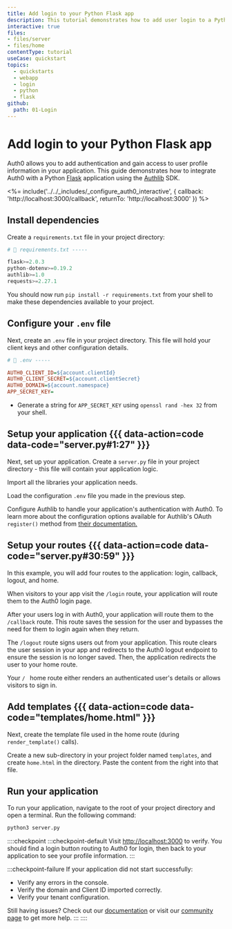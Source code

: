 ```yaml
---
title: Add login to your Python Flask app
description: This tutorial demonstrates how to add user login to a Python web application built with the Flask framework and Authlib OAuth library.
interactive: true
files:
- files/server
- files/home
contentType: tutorial
useCase: quickstart
topics:
  - quickstarts
  - webapp
  - login
  - python
  - flask
github:
  path: 01-Login
---
```


<!-- markdownlint-disable MD025 MD034 -->

# Add login to your Python Flask app

Auth0 allows you to add authentication and gain access to user profile information in your application. This guide demonstrates how to integrate Auth0 with a Python [Flask](https://flask.palletsprojects.com) application using the [Authlib](https://authlib.org/) SDK.

<%= include('../../_includes/_configure_auth0_interactive', {
callback: 'http://localhost:3000/callback',
returnTo: 'http://localhost:3000'
}) %>

## Install dependencies

Create a `requirements.txt` file in your project directory:

```python
# 📁 requirements.txt -----

flask>=2.0.3
python-dotenv>=0.19.2
authlib>=1.0
requests>=2.27.1
```

You should now run `pip install -r requirements.txt` from your shell to make these dependencies available to your project.

## Configure your `.env` file

Next, create an `.env` file in your project directory. This file will hold your client keys and other configuration details.

```ini
# 📁 .env -----

AUTH0_CLIENT_ID=${account.clientId}
AUTH0_CLIENT_SECRET=${account.clientSecret}
AUTH0_DOMAIN=${account.namespace}
APP_SECRET_KEY=
```

- Generate a string for `APP_SECRET_KEY` using `openssl rand -hex 32` from your shell.

## Setup your application {{{ data-action=code data-code="server.py#1:27" }}}

Next, set up your application. Create a `server.py` file in your project directory - this file will contain your application logic.

Import all the libraries your application needs.

Load the configuration `.env` file you made in the previous step.

Configure Authlib to handle your application's authentication with Auth0. To learn more about the configuration options available for Authlib's OAuth `register()` method from [their documentation.](https://docs.authlib.org/en/latest/client/frameworks.html#using-oauth-2-0-to-log-in)

## Setup your routes {{{ data-action=code data-code="server.py#30:59" }}}

In this example, you will add four routes to the application: login, callback, logout, and home.

When visitors to your app visit the `/login` route, your application will route them to the Auth0 login page.

After your users log in with Auth0, your application will route them to the `/callback` route. This route saves the session for the user and bypasses the need for them to login again when they return.

The `/logout` route signs users out from your application. This route clears the user session in your app and redirects to the Auth0 logout endpoint to ensure the session is no longer saved. Then, the application redirects the user to your home route.

Your `/ ` home route either renders an authenticated user's details or  allows visitors to sign in.

## Add templates {{{ data-action=code data-code="templates/home.html" }}}

Next, create the template file used in the home route (during `render_template()` calls).

Create a new sub-directory in your project folder named `templates`, and create `home.html`  in the directory. Paste the content from the right into that file.

## Run your application

To run your application, navigate to the root of your project directory and open a terminal. Run the following command:

```sh
python3 server.py
```

::::checkpoint
:::checkpoint-default
Visit [http://localhost:3000](http://localhost:3000) to verify. You should find a login button routing to Auth0 for login, then back to your application to see your profile information.
:::

:::checkpoint-failure
If your application did not start successfully:
* Verify any errors in the console.
* Verify the domain and Client ID imported correctly.
* Verify your tenant configuration.

Still having issues? Check out our [documentation](https://auth0.com/docs) or visit our [community page](https://community.auth0.com) to get more help.
:::
::::
